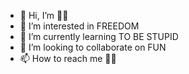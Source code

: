 - 👋 Hi, I’m 🌭🥊
- 👀 I’m interested in FREEDOM
- 🌱 I’m currently learning TO BE STUPID
- 💞️ I’m looking to collaborate on FUN
- 📫 How to reach me 📣📞

<!---
HotdogFighter/HotdogFighter is a ✨ special ✨ repository because its `README.md` (this file) appears on your GitHub profile.
You can click the Preview link to take a look at your changes.
--->

